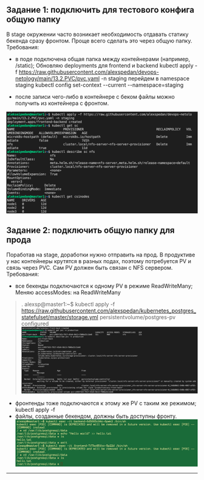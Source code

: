 ## Задание 1: подключить для тестового конфига общую папку
В stage окружении часто возникает необходимость отдавать статику бекенда сразу фронтом. Проще всего сделать это через общую папку. Требования:
* в поде подключена общая папка между контейнерами (например, /static);
Обновляю deployments для frontend и backend
kubectl apply -f https://raw.githubusercontent.com/alexspedan/devops-netology/main/13.2.PVC/pvc.yaml -n staging
перейдем в namespace staging
kubectl config set-context --current --namespace=staging

* после записи чего-либо в контейнере с беком файлы можно получить из контейнера с фронтом.

![](https://github.com/alexspedan/devops-netology/raw/main/13.2.PVC/13.2N1.png)

## Задание 2: подключить общую папку для прода
Поработав на stage, доработки нужно отправить на прод. В продуктиве у нас контейнеры крутятся в разных подах, поэтому потребуется PV и связь через PVC. Сам PV должен быть связан с NFS сервером. Требования:
* все бекенды подключаются к одному PV в режиме ReadWriteMany;
Меняю accessModes: на ReadWriteMany
>.  alexsp@master1:~$ kubectl apply -f https://raw.githubusercontent.com/alexspedan/kubernetes_postgres_statefulset/master/storage.yml
persistentvolume/postgres-pv configured
![](https://github.com/alexspedan/devops-netology/raw/main/13.2.PVC/13.2N2.png)
* фронтенды тоже подключаются к этому же PV с таким же режимом;
kubectl apply -f 
* файлы, созданные бекендом, должны быть доступны фронту.
![](https://github.com/alexspedan/devops-netology/raw/main/13.2.PVC/13.2.p3.png)
---
